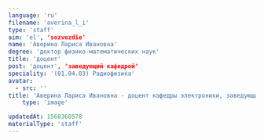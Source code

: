 ```yaml
---
language: 'ru'
filename: 'averina_l_i'
type: 'staff'
aim: 'el', 'sozvezdie'
name: 'Аверина Лариса Ивановна'
degree: 'доктор физико-математических наук'
title: 'доцент'
post: 'доцент', 'заведующий кафедрой'
speciality: '(01.04.03) Радиофизика'
avatar:
  - src: ''
title: 'Аверина Лариса Ивановна - доцент кафедры электроники, заведующий базовой кафедрой на базе АО 'Концерн 'Созвездие'''
    type: 'image'

updatedAt: 1568360578
materialType: 'staff'
---
```


